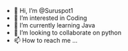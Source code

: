 - 👋 Hi, I’m @Suruspot1
- 👀 I’m interested in Coding
- 🌱 I’m currently learning Java
- 💞️ I’m looking to collaborate on python
- 📫 How to reach me ...

<!---
Suruspot1/Suruspot1 is a ✨ special ✨ repository because its `README.md` (this file) appears on your GitHub profile.
You can click the Preview link to take a look at your changes.
--->
